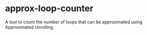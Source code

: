 # approx-loop-counter
A tool to count the number of loops that can be approximated using Approximated Unrolling.

